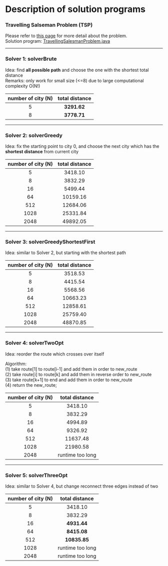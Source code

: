 # Description of solution programs

### Travelling Salseman Problem (TSP)  
Please refer to [this page](https://github.com/LingyingWu/google-step-tsp) for more detail about the problem.  
Solution program: [TravellingSalesmanProblem.java](https://github.com/LingyingWu/google-step-tsp/blob/gh-pages/TravellingSalesmanProblem.java)

***
### Solver 1: solverBrute  
Idea: find __all possible path__ and choose the one with the shortest total distance  
Remarks: only work for small size (<=8) due to large computational complexity O(N!)

|number of city (N)|total distance|
|:-----:|:-----:|
|5|__3291.62__|
|8|__3778.71__|

***
### Solver 2: solverGreedy
Idea: fix the starting point to city 0, and choose the next city which has the __shortest distance__ from current city  

|number of city (N)|total distance|
|:-----:|:-----:|
|5|3418.10|
|8|3832.29|
|16|5499.44|
|64|10159.16|
|512|12684.06|
|1028|25331.84|
|2048|49892.05|

***
### Solver 3: solverGreedyShortestFirst
Idea: similar to Solver 2, but starting with the shortest path

|number of city (N)|total distance|
|:-----:|:-----:|
|5|3518.53|
|8|4415.54|
|16|5568.56|
|64|10663.23|
|512|12858.61|
|1028|25759.40|
|2048|48870.85|

***
### Solver 4: solverTwoOpt
Idea: reorder the route which crosses over itself

Algorithm:  
(1) take route[1] to route[i-1] and add them in order to new_route  
(2) take route[i] to route[k] and add them in reverse order to new_route  
(3) take route[k+1] to end and add them in order to new_route  
(4) return the new_route;

|number of city (N)|total distance|
|:-----:|:-----:|
|5|3418.10|
|8|3832.29|
|16|4994.89|
|64|9326.92|
|512|11637.48|
|1028|21980.58|
|2048|runtime too long|

***
### Solver 5: solverThreeOpt
Idea: similar to Solver 4, but change reconnect three edges instead of two

|number of city (N)|total distance|
|:-----:|:-----:|
|5|3418.10|
|8|3832.29|
|16|__4931.44__|
|64|__8415.08__|
|512|__10835.85__|
|1028|runtime too long|
|2048|runtime too long|
